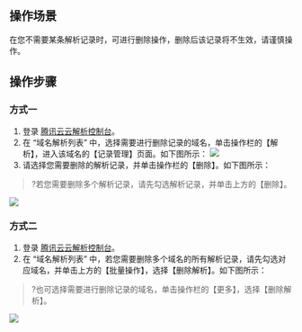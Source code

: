## 操作场景
在您不需要某条解析记录时，可进行删除操作，删除后该记录将不生效，请谨慎操作。

## 操作步骤
### 方式一
1. 登录 [腾讯云云解析控制台](https://console.cloud.tencent.com/cns)。
2. 在 “域名解析列表” 中，选择需要进行删除记录的域名，单击操作栏的【解析】，进入该域名的【记录管理】页面。如下图所示：
![](https://main.qcloudimg.com/raw/fa9054c8c02692fdca478c621dfb4abf.png)
3. 请选择您需要删除的解析记录，并单击操作栏的【删除】。如下图所示：
>?若您需要删除多个解析记录，请先勾选解析记录，并单击上方的【删除】。
>
![](https://main.qcloudimg.com/raw/4c5f8af0c4ed3f456a3d408ea02ad22d.png)

### 方式二
1. 登录 [腾讯云云解析控制台](https://console.cloud.tencent.com/cns)。
2. 在 “域名解析列表” 中，若您需要删除多个域名的所有解析记录，请先勾选对应域名，并单击上方的【批量操作】，选择【删除解析】。如下图所示：
>?也可选择需要进行删除记录的域名，单击操作栏的【更多】，选择【删除解析】。
>
![](https://main.qcloudimg.com/raw/e1adc5139ae9b174271ca3214c72c754.png)
